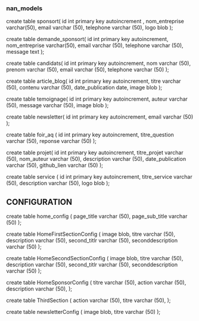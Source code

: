 ### nan_models

create table sponsort(
  id int primary key autoincrement ,
  nom_entreprise varchar(50),
  email varchar (50),
  telephone varchar (50),
  logo blob
  );

  
create table demande_sponsort(
  id int primary key autoincrement,
  nom_entreprise varchar(50),
  email varchar (50),
  telephone varchar (50),
  message text
  );
  
create table candidats(
  id int primary key autoincrement,
  nom varchar (50),
  prenom varchar (50),
  email  varchar (50),
  telephone varchar (50)
  );
  
create table article_blog(
  id int primary key autoincrement,
  titre varchar (50),
  contenu varchar (50),
  date_publication  date,
  image blob
  );
  
create table  temoignage(
  id int primary key autoincrement,
  auteur varchar (50),
  message varchar (50),
  image blob 
  );
  
create table  newsletter(
  id int primary key autoincrement,
  email varchar (50)
  );

create table foir_aq  (
  id int primary key autoincrement,
  titre_question varchar (50),
  reponse varchar (50)
  );
  
create table projet(
  id int primary key autoincrement,
  titre_projet varchar (50),
  nom_auteur varchar (50),
  description varchar (50),
  date_publication varchar (50),
  github_lien varchar (50)
  );
  
create table service (
   id int primary key autoincrement,
   titre_service varchar (50),
   description varchar (50),
   logo blob
   );
   
   
##   CONFIGURATION 

create table home_config (
  page_title varchar (50),
  page_sub_title varchar (50)
  );
 
create table HomeFirstSectionConfig (
  image blob,
  titre varchar (50),
  description varchar (50),
  second_titlr varchar (50),
  seconddescription varchar (50)
  );
  
create table HomeSecondSectionConfig (
  image blob,
  titre varchar (50),
  description varchar (50),
  second_titlr varchar (50),
  seconddescription varchar (50)
  );
  
create table HomeSponsorConfig (
  titre varchar (50),
  action varchar (50),
  description varchar (50),
  );

create table ThirdSection (
  action varchar (50),
  titre varchar (50),
  );
  
create table newsletterConfig (
  image blob,
  titre varchar (50)
  );

```





    
   



  
  

